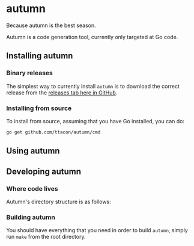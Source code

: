 # autumn
Because autumn is the best season.

Autumn is a code generation tool, currently only targeted at Go code.

## Installing autumn

### Binary releases

The simplest way to currently install `autumn` is to download the correct release
from the [releases tab here in GitHub](https://github.com/ttacon/autumn/releases).

### Installing from source

To install from source, assuming that you have Go installed, you can do:

```sh
go get github.com/ttacon/autumn/cmd
```

## Using autumn


## Developing autumn

### Where code lives
Autumn's directory structure is as follows:


### Building autumn
You should have everything that you need in order to build `autumn`, simply run
`make` from the root directory.